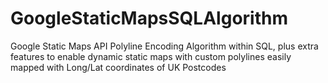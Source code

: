 # GoogleStaticMapsSQLAlgorithm
Google Static Maps API Polyline Encoding Algorithm within SQL, plus extra features to enable dynamic static maps with custom polylines easily mapped with Long/Lat coordinates of UK Postcodes
